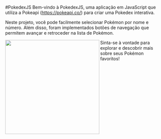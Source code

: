 #PokedexJS
Bem-vindo à PokedexJS, uma aplicação em JavaScript que utiliza a Pokeapi (https://pokeapi.co/) para criar uma Pokedex interativa.

Neste projeto, você pode facilmente selecionar Pokémon por nome e número. Além disso, foram implementados botões de navegação que permitem avançar e retroceder na lista de Pokémon.

<img align="left" width="300" src="https://github.com/AlexandreSantanaa/PokedexJS/assets/126908528/e3e4afda-ab4d-446d-81a8-2dcc5b79d95a">

Sinta-se à vontade para explorar e descobrir mais sobre seus Pokémon favoritos!
